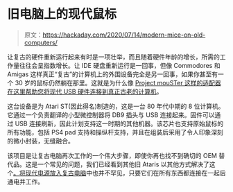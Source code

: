 # 旧电脑上的现代鼠标

> 原文：<https://hackaday.com/2020/07/14/modern-mice-on-old-computers/>

让复古的硬件重新运行起来有时是一项壮举，而且随着硬件年龄的增长，所需的工作量往往会呈指数增长。让 IDE 硬盘重新运行是一回事，但像 Commodores 和 Amigas 这样真正“复古”的计算机上的外围设备完全是另一回事，如果你甚至有一个 30 岁的鼠标仍然躺在那里。这就是为什么像 [Project mouSTer 这样的适配器在这里帮助您将现代 USB 硬件连接到真正古老的计算机](https://retrohax.net/project-mouster-the-ultimate-mouse-adapter-for-retrocomputers/)。

这台设备是为 Atari ST(因此得名)制造的，这是一台 80 年代中期的 8 位计算机。它通过一个负责翻译的小型微控制器将 DB9 插头与 USB 连接起来。固件可以通过 USB 连接刷新，因此计划支持这一时期的其他机器。该芯片也支持原始鼠标的所有功能，包括 PS4 pad 支持和操纵杆支持，并且在组装后采用了令人印象深刻的微小封装，无缝融合。

该项目是让复古电脑再次工作的一个伟大步骤，即使你再也找不到确切的 OEM 替代品。这是一个常见的问题，我们已经看到其他旧 Ataris 以其他方式解决了这个[。将](https://hackaday.com/2018/10/12/new-controller-for-retro-console/)[现代电源放入复古电脑](https://hackaday.com/2018/03/22/converting-power-supplies-for-antique-computers/)中也并不罕见，只要它们在所有东西都连接在一起后通电并工作。